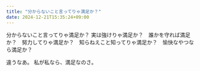 ```yaml
---
title: "分からないこと言ってりゃ満足か？"
date: 2024-12-21T15:35:24+09:00
---
```

分からないこと言ってりゃ満足か？
実は強けりゃ満足か？　誰かを守れば満足か？　努力してりゃ満足か？　知らねえこと知ってりゃ満足か？　愉快なやつなら満足か？

違うなあ。
私が私なら、満足なのさ。
